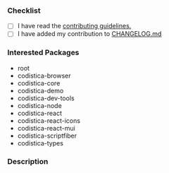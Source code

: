 ### Checklist

<!--[X] to select-->

-   [ ] I have read the [contributing guidelines.](https://github.com/codistica/codistica-js/blob/develop/CONTRIBUTING.md)
-   [ ] I have added my contribution to [CHANGELOG.md](https://github.com/codistica/codistica-js/blob/develop/CHANGELOG.md)

### Interested Packages

<!--Remove non interested packages-->

-   root
-   codistica-browser
-   codistica-core
-   codistica-demo
-   codistica-dev-tools
-   codistica-node
-   codistica-react
-   codistica-react-icons
-   codistica-react-mui
-   codistica-scriptfiber
-   codistica-types

### Description

<!--Describe your changes and mention any related issues-->
